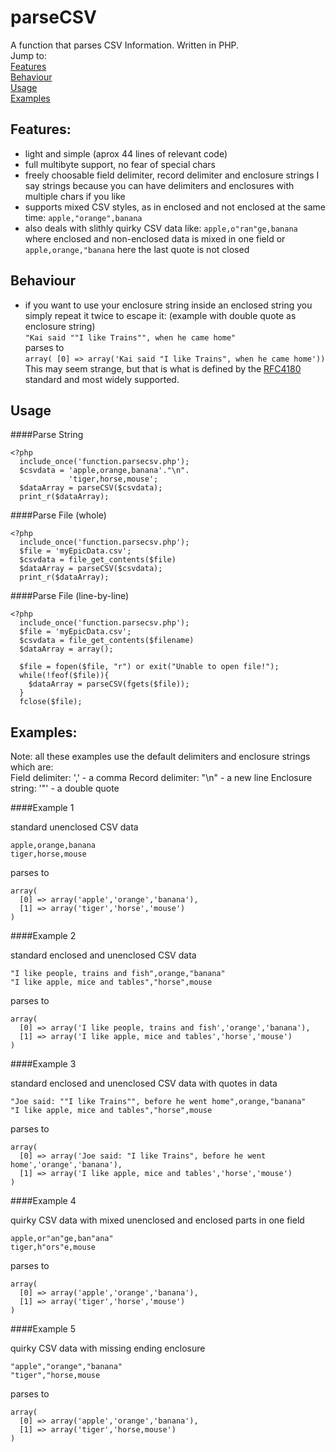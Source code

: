 parseCSV
=====

A function that parses CSV Information. Written in PHP.  
Jump to:  
[Features](#features)  
[Behaviour](#behaviour)  
[Usage](#usage)  
[Examples](#examples)  

Features:
------------------------------------------------------------------------
- light and simple  (aprox 44 lines of relevant code)
- full multibyte support, no fear of special chars
- freely choosable field delimiter, record delimiter and enclosure strings
  I say strings because you can have delimiters and enclosures with multiple chars if you like
- supports mixed CSV styles, as in enclosed and not enclosed at the same time:
  `apple,"orange",banana`
- also deals with slithly quirky CSV data like: `apple,o"ran"ge,banana`
  where enclosed and non-enclosed data is mixed in one field or `apple,orange,"banana`
  here the last quote is not closed

Behaviour
------------------------------------------------------------------------
- if you want to use your enclosure string inside an enclosed string you
  simply repeat it twice to escape it: (example with double quote as enclosure string)  
  `"Kai said ""I like Trains"", when he came home"`  
  parses to  
  `array( [0] => array('Kai said "I like Trains", when he came home'))`  
  This may seem strange, but that is what is defined by the [RFC4180](http://tools.ietf.org/html/rfc4180) standard
  and most widely supported.
  
Usage
------------------------------------------------------------------------
####Parse String

    <?php
      include_once('function.parsecsv.php');
      $csvdata = 'apple,orange,banana'."\n".
                 'tiger,horse,mouse';
      $dataArray = parseCSV($csvdata);
      print_r($dataArray);

####Parse File (whole)
    
    <?php
      include_once('function.parsecsv.php');
      $file = 'myEpicData.csv';
      $csvdata = file_get_contents($file)
      $dataArray = parseCSV($csvdata);
      print_r($dataArray);
      
####Parse File (line-by-line)

    <?php
      include_once('function.parsecsv.php');
      $file = 'myEpicData.csv';
      $csvdata = file_get_contents($filename)
      $dataArray = array();
      
      $file = fopen($file, "r") or exit("Unable to open file!");
      while(!feof($file)){
        $dataArray = parseCSV(fgets($file));
      }
      fclose($file);

Examples:
------------------------------------------------------------------------
Note: all these examples use the default delimiters and enclosure strings
which are:  
Field delimiter: ','  - a comma
Record delimiter: "\n" - a new line
Enclosure string: '"' - a double quote


####Example 1

standard unenclosed CSV data

    apple,orange,banana
    tiger,horse,mouse
    
parses to  

    array(
      [0] => array('apple','orange','banana'),
      [1] => array('tiger','horse','mouse')
    )

####Example 2

standard enclosed and unenclosed CSV data

    "I like people, trains and fish",orange,"banana"
    "I like apple, mice and tables","horse",mouse

parses to  

    array(
      [0] => array('I like people, trains and fish','orange','banana'),
      [1] => array('I like apple, mice and tables','horse','mouse')
    )

####Example 3

standard enclosed and unenclosed CSV data with quotes in data

    "Joe said: ""I like Trains"", before he went home",orange,"banana"
    "I like apple, mice and tables","horse",mouse

parses to  

    array(
      [0] => array('Joe said: "I like Trains", before he went home','orange','banana'),
      [1] => array('I like apple, mice and tables','horse','mouse')
    )
  
####Example 4

quirky CSV data with mixed unenclosed and enclosed parts in one field

    apple,or"an"ge,ban"ana"
    tiger,h"ors"e,mouse
    
parses to  

    array(
      [0] => array('apple','orange','banana'),
      [1] => array('tiger','horse','mouse')
    )

####Example 5

quirky CSV data with missing ending enclosure

    "apple","orange","banana"
    "tiger","horse,mouse

parses to  

    array(
      [0] => array('apple','orange','banana'),
      [1] => array('tiger','horse,mouse')
    )
